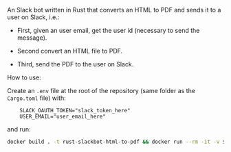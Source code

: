 An Slack bot written in Rust that converts an HTML to PDF and sends it to a user on Slack, i.e.:

* First, given an user email, get the user id (necessary to send the message).

* Second convert an HTML file to PDF.

* Third, send the PDF to the user on Slack.

How to use:

Create an `.env` file at the root of the repository (same folder as the `Cargo.toml` file) with:

        SLACK_OAUTH_TOKEN="slack_token_here"
        USER_EMAIL="user_email_here"

and run:

```bash
docker build . -t rust-slackbot-html-to-pdf && docker run --rm -it -v $(pwd)/.env:/app/.env -v path_to_file:/file.html rust-slackbot-html-to-pdf
```
